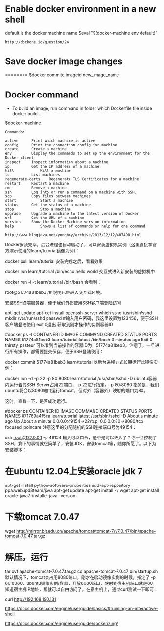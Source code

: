 # Enable docker environment in a new shell

default is the docker machine name
    $eval "$(docker-machine env default)"

    http://dockone.io/question/24


# Save docker image changes
========
$docker commite imageid new_image_name

# Docker command

- To build an image, run command in folder which Dockerfile file inside
    docker build .


$docker-machine

    Commands:
  
    active		Print which machine is active
    config		Print the connection config for machine
    create		Create a machine
    env			Display the commands to set up the environment for the Docker client
    inspect		Inspect information about a machine
    ip			Get the IP address of a machine
    kill			Kill a machine
    ls			List machines
    regenerate-certs	Regenerate TLS Certificates for a machine
    restart		Restart a machine
    rm			Remove a machine
    ssh			Log into or run a command on a machine with SSH.
    scp			Copy files between machines
    start			Start a machine
    status		Get the status of a machine
    stop			Stop a machine
    upgrade		Upgrade a machine to the latest version of Docker
    url			Get the URL of a machine
    version		Show the Docker Machine version information
    help			Shows a list of commands or help for one command
  
    http://www.blogjava.net/yongboy/archive/2013/12/12/407498.html
  
  
  
Docker安装完毕，后台进程也自动启动了，可以安装虚拟机实例（这里直接拿官方演示使用的learn/tutorial镜像为例）：

  docker pull learn/tutorial
安装完成之后，看看效果

  docker run learn/tutorial /bin/echo hello world
交互式进入新安装的虚拟机中

  docker run -i -t learn/tutorial /bin/bash
会看到：

  root@51774a81beb3:/# 
说明已经进入交互式环境。

安装SSH终端服务器，便于我们外部使用SSH客户端登陆访问

  apt-get update
  apt-get install openssh-server
  which sshd
  /usr/sbin/sshd
  mkdir /var/run/sshd
  passwd #输入用户密码，我这里设置为123456，便于SSH客户端登陆使用
  exit #退出
获取到刚才操作的实例容器ID

  #docker ps -l
CONTAINER ID IMAGE COMMAND CREATED STATUS PORTS NAMES
51774a81beb3 learn/tutorial:latest /bin/bash 3 minutes ago Exit 0 thirsty_pasteur
可以看到当前操作的容器ID为：51774a81beb3。注意了，一旦进行所有操作，都需要提交保存，便于SSH登陆使用：

  docker commit 51774a81beb3 learn/tutorial
以后台进程方式长期运行此镜像实例：

  docker run -d -p 22 -p 80:8080 learn/tutorial /usr/sbin/sshd -D
ubuntu容器内运行着的SSH Server占用22端口，-p 22进行指定。-p 80:8080 指的是，我们ubuntu将会以8080端口运行tomcat，但对外（容器外）映射的端口为80。

这时，查看一下，是否成功运行。

#docker ps
CONTAINER ID IMAGE COMMAND CREATED STATUS PORTS NAMES
871769a4f5ea learn/tutorial:latest /usr/sbin/sshd -D About a minute ago Up About a minute 0.0.0.0:49154->22/tcp, 0.0.0.0:80->8080/tcp focused_poincare
注意这里的分配随机的SSH连接端口号为49154：

ssh root@127.0.0.1 -p 49154
输入可以口令，是不是可以进入了？你一旦控制了SSH，剩下的事情就很简单了，安装JDK，安装tomcat等，随你所愿了。以下为安装脚本：

  # 在ubuntu 12.04上安装oracle jdk 7
  apt-get install python-software-properties
  add-apt-repository ppa:webupd8team/java
  apt-get update
  apt-get install -y wget
  apt-get install oracle-java7-installer
  java -version
  # 下载tomcat 7.0.47
  wget http://mirror.bit.edu.cn/apache/tomcat/tomcat-7/v7.0.47/bin/apache-tomcat-7.0.47.tar.gz
  # 解压，运行
  tar xvf apache-tomcat-7.0.47.tar.gz
  cd apache-tomcat-7.0.47
  bin/startup.sh
默认情况下，tomcat会占用8080端口，刚才在启动镜像实例的时候，指定了 -p 80:8080，ubuntu镜像实例/容器，开放8080端口，映射到宿主机端口就是80。知道宿主机IP地址，那就可以自由访问了。在宿主机上，通过curl测试一下即可：

curl http://192.168.190.131  
  
  
  https://docs.docker.com/engine/userguide/basics/#running-an-interactive-shell
  
  https://docs.docker.com/engine/userguide/dockerizing/
